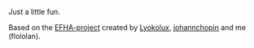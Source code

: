 Just a little fun. 

Based on the [EFHA-project](https://github.com/flololan/EFHA_Ergonomic_Criteria_Bastien_Scapin) created by [Lyokolux](https://github.com/Lyokolux), [johannchopin](https://github.com/johannchopin) and me (flololan).